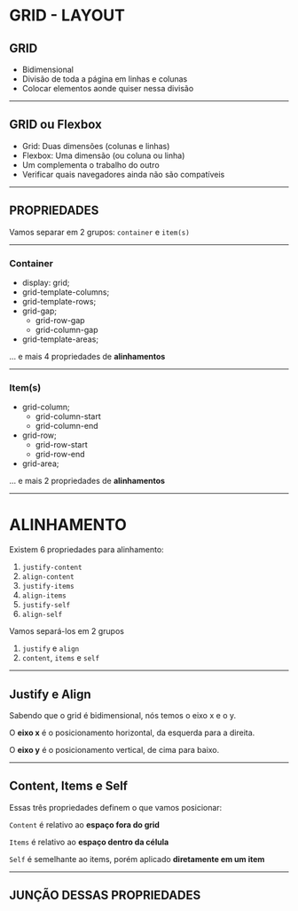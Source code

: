 # GRID - LAYOUT

## GRID

 - Bidimensional
 - Divisão de toda a página em linhas e colunas
 - Colocar elementos aonde quiser nessa divisão

---

## GRID ou Flexbox

 - Grid: Duas dimensões (colunas e linhas)
 - Flexbox: Uma dimensão (ou coluna ou linha)
 - Um complementa o trabalho do outro
 - Verificar quais navegadores ainda não são compatíveis

 ---

 ## PROPRIEDADES 

 Vamos separar em 2 grupos:
 `container` e `item(s)`

 ---
 ### Container

 - display: grid;
 - grid-template-columns;
 - grid-template-rows;
 - grid-gap;
   - grid-row-gap
   - grid-column-gap
 - grid-template-areas;

  ... e mais 4 propriedades de **alinhamentos**

 ---
 ### Item(s)

 - grid-column;
   - grid-column-start
   - grid-column-end
 - grid-row;
   - grid-row-start
   - grid-row-end
 - grid-area;

  ... e mais 2 propriedades de **alinhamentos**


 ---
 # ALINHAMENTO

 Existem 6 propriedades para alinhamento:
 1. `justify-content`
 2. `align-content`
 3. `justify-items`
 4. `align-items`
 5. `justify-self`
 6. `align-self`

 Vamos separá-los em 2 grupos
 1. `justify` e `align`
 2. `content`, `items` e `self`

 ---
## Justify e Align 

Sabendo que o grid é bidimensional, nós temos o eixo x e o y.

O **eixo x** é o posicionamento horizontal, da esquerda para a direita. 

O **eixo y** é o posicionamento vertical, de cima para baixo.

---
## Content, Items e Self

Essas três propriedades definem o que vamos posicionar:

`Content` é relativo ao **espaço fora do grid**

`Items` é relativo ao **espaço dentro da célula**

`Self` é semelhante ao items, porém aplicado **diretamente em um item**

--- 
## JUNÇÃO DESSAS PROPRIEDADES



